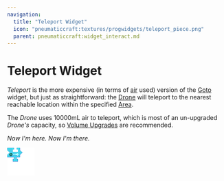 ```yaml
---
navigation:
  title: "Teleport Widget"
  icon: "pneumaticcraft:textures/progwidgets/teleport_piece.png"
  parent: pneumaticcraft:widget_interact.md
---
```


# Teleport Widget

*Teleport* is the more expensive (in terms of [air](../base_concepts/pressure.md) used) version of the [Goto](./goto.md) widget, but just as straightforward: the [Drone](../tools/drone.md) will teleport to the nearest reachable location within the specified [Area](./area.md).

The *Drone* uses 10000mL air to teleport, which is most of an un-upgraded *Drone's* capacity, so [Volume Upgrades](../base_concepts/upgrades.md#volume) are recommended.

*Now I'm here. Now I'm there.*

![](teleport_piece.png)

